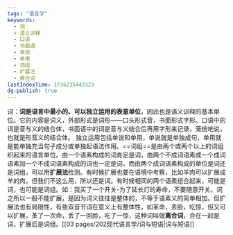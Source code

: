 ```yaml
---
tags: "语言学"
keywords:
  - 词
  - 语义训释
  - 口语
  - 书面语
  - 单说
  - 单用
  - 词组
  - 扩展法
  - 离合词
lastIndexTime: 1736235443323
dg-publish: true
---
```

词：**词是语言中最小的、可以独立运用的表意单位**，因此也是语义训释的基本单位。它的内容是词义，外部形式是词形——口头形式音，书面形式字形。口语中的词是音与义的结合体，书面语中的词是音与义结合后再用字形来记录，笼统地说，也就是形音义的结合体。
独立运用包括单说和单用，单说就是单独成句，单用就是能单独充当句子成分或单独起语法作用。 ​
==词组==是由两个或两个以上的词组织起来的语言单位。由一个语素构成的词肯定是词，由两个不成词语素或一个成词语素加一个不成词语素构成的词也一定是词，而由两个成词语素构成的单位是词还是词组，可以用**扩展法**检测。有时候扩展也要在语境中考察，比如羊肉可以扩展成羊的肉，但我们不这么用，所以还是词。有时候相同的两个语素组合起来，可能是词，也可能是词组。如：我买了一个开关-为了延长灯的寿命，不要随意开关。词之所以一般不能扩展，是因为词义往往是整体的，不等于语素义的简单相加。但扩展法也有局限性，有些双音节词在意义上有整体性，如革命，丢脸，吃惊，但又可以扩展，革了一次命，丢了一回脸，吃了一惊，这种词叫做**离合词**，合在一起是词，扩展后是词组。[[03 pages/202现代语言学/词与短语\|词与短语]]